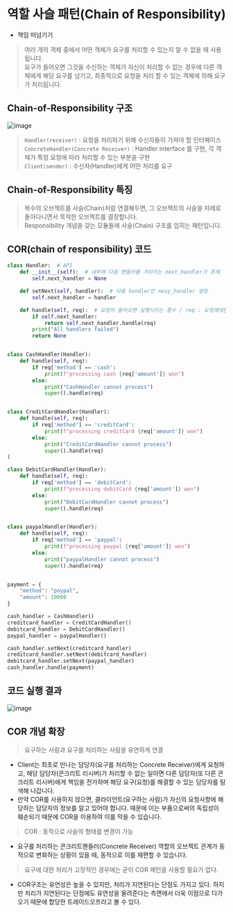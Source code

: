 # 역할 사슬 패턴(Chain of Responsibility)
* 책임 떠넘기기
> 여러 개의 객체 중에서 어떤 객체가 요구를 처리할 수 있는지 알 수 없을 때 사용됩니다.  
> 요구가 들어오면 그것을 수신하는 객체가 자신이 처리할 수 없는 경우에 다른 객체에게 해당 요구를 넘기고, 최종적으로 요청을 처리 할 수 있는 객체에 의해 요구가 처리됩니다.  

## Chain-of-Responsibility 구조
![image](https://user-images.githubusercontent.com/96826443/168533251-a90fa0a3-0ea5-45c5-a69e-b47026d8d039.png)
> `Handler(receiver)` : 요청을 처리하기 위해 수신자들이 가져야 할 인터페이스  
> `ConcreteHandler(Concrete Receiver)` : Handler interface 를 구현, 각 객체가 특정 요청에 따라 처리할 수 있는 부분을 구현  
> `Client(sender)` : 수신자(Handler)에게 어떤 처리를 요구

## Chain-of-Responsibility 특징
> 복수의 오브젝트를 사슬(Chain)처럼 연결해두면, 그 오브젝트의 사슬을 차례로 돌아다니면서 목적한 오브젝트를 결정합니다.  
> Responsibility 개념을 갖는 모듈들에 사슬(Chain) 구조를 입히는 패턴입니다.

## COR(chain of responsibility) 코드
```python
class Handler:  # API
    def __init__(self):  # 내부에 다음 핸들러를 가리키는 next_handler가 존재
        self.next_handler = None

    def setNext(self, handler):  # 다음 handler인 nexy_handler 설정
        self.next_handler = handler

    def handle(self, req):  # 요청이 들어오면 실행시키는 함수 / req : 요청에대한 정보
        if self.next_handler:
            return self.next_handler.handle(req)
        print("All handlers failed")
        return None


class CashHandler(Handler):
    def handle(self, req):
        if req['method'] == 'cash':
            print(f"processing cash {req['amount']} won")
        else:
            print("CashHandler cannot process")
            super().handle(req)


class CreditCardHandler(Handler):
    def handle(self, req):
        if req['method'] == 'creditCard':
            print(f"processing creditCard {req['amount']} won")
        else:
            print("CreditCardHandler cannot process")
            super().handle(req)
(

class DebitCardHandler(Handler):
    def handle(self, req):
        if req['method'] == 'debitCard':
            print(f"processing debitCard {req['amount']} won")
        else:
            print("DebitCardHandler cannot process")
            super().handle(req)


class paypalHandler(Handler):
    def handle(self, req):
        if req['method'] == 'paypal':
            print(f"processing paypal {req['amount']} won")
        else:
            print("paypalHandler cannot process")
            super().handle(req)


payment = {
    "method": "paypal",
    "amount": 10000
}

cash_handler = CashHandler()
creditcard_handler = CreditCardHandler()
debitcard_handler = DebitCardHandler()
paypal_handler = paypalHandler()

cash_handler.setNext(creditcard_handler)
creditcard_handler.setNext(debitcard_handler)
debitcard_handler.setNext(paypal_handler)
cash_handler.handle(payment)
```

## 코드 실행 결과
![image](https://user-images.githubusercontent.com/96826443/168536446-b527f3b6-d5f6-4896-850c-6a7b063277ca.png)

## COR 개념 확장
> 요구하는 사람과 요구를 처리하는 사람을 유연하게 연결
* Client는 최초로 만나는 담당자(요구를 처리하는 Concrete Receiver)에게 요청하고, 해당 담당자(콘크리트 리시버)가 처리할 수 없는 일이면 다른 담당자(또 다른 콘크리트 리시버)에게 책임을 전가하며 해당 요구(요청)를 해결할 수 있는 담당자를 탐색해 나갑니다.  
* 만약 COR를 사용하지 않으면, 클라이언트(요구하는 사람)가 자신의 요청사항에 해당하는 담당자의 정보를 알고 있어야 합니다. 때문에 이는 부품으로써의 독립성이 훼손되기 때문에 COR을 이용하여 이를 막을 수 있습니다.  
> COR : 동적으로 사슬의 형태를 변경이 가능  
* 요구를 처리하는 콘크리트핸들러(Concrete Receiver) 역할의 오브젝트 관계가 동적으로 변화하는 상황이 있을 때, 동적으로 이를 재편할 수 있습니다.
> 요구에 대한 처리가 고정적인 경우에는 굳이 COR 패턴을 사용할 필요가 없다.
* COR구조는 유연성은 높을 수 있지만, 처리가 지연된다는 단점도 가지고 있다. 하지만 처리가 지연된다는 단점에도 유연성을 올려준다는 측면에서 더욱 이점으로 다가오기 때문에 합당한 트레이드오프라고 볼 수 있다.
